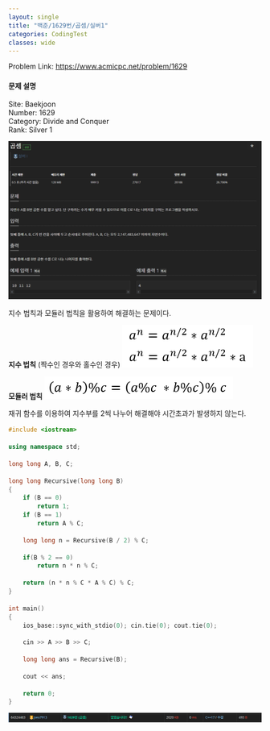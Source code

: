```yaml
---
layout: single
title: "백준/1629번/곱셈/실버1"
categories: CodingTest
classes: wide
---
```


Problem Link: <https://www.acmicpc.net/problem/1629>

#### 문제 설명

Site: Baekjoon   
Number: 1629   
Category: Divide and Conquer   
Rank: Silver 1

![백준1629번문제](/assets/images/CodingTest/백준1629번문제.PNG)

지수 법칙과 모듈러 법칙을 활용하여 해결하는 문제이다.

**지수 법칙** (짝수인 경우와 홀수인 경우)
![백준1629번1](/assets/images/CodingTest/백준1629번1.PNG)

**모듈러 법칙**
![백준1629번2](/assets/images/CodingTest/백준1629번2.PNG)

재귀 함수를 이용하여 지수부를 2씩 나누어 해결해야 시간초과가 발생하지 않는다.

```cpp
#include <iostream>

using namespace std;

long long A, B, C;

long long Recursive(long long B)
{
    if (B == 0)
        return 1;
    if (B == 1)
        return A % C;

    long long n = Recursive(B / 2) % C;

    if(B % 2 == 0)
		return n * n % C;

    return (n * n % C * A % C) % C;
}

int main()
{
    ios_base::sync_with_stdio(0); cin.tie(0); cout.tie(0);

    cin >> A >> B >> C;

    long long ans = Recursive(B);

    cout << ans;

    return 0;
}
```

![백준1629번](/assets/images/CodingTest/백준1629번.PNG)
